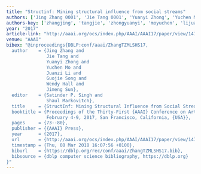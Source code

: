 ```yaml
---
title: "Structinf: Mining structural influence from social streams"
authors: ['Jing Zhang 0001', 'Jie Tang 0001', 'Yuanyi Zhong', 'Yuchen Mo', 'Juanzi Li', 'Guojie Song', 'Wendy Hall', 'Jimeng Sun']
authors-key: ['zhangjing', 'tangjie', 'zhongyuanyi', 'moyuchen', 'lijuanzi', 'songguojie', 'hallwendy', 'sunjimeng']
year: "2017"
article-link: "http://aaai.org/ocs/index.php/AAAI/AAAI17/paper/view/14763"
venue: "AAAI"
bibex: "@inproceedings{DBLP:conf/aaai/ZhangTZMLSHS17,
  author    = {Jing Zhang and
               Jie Tang and
               Yuanyi Zhong and
               Yuchen Mo and
               Juanzi Li and
               Guojie Song and
               Wendy Hall and
               Jimeng Sun},
  editor    = {Satinder P. Singh and
               Shaul Markovitch},
  title     = {StructInf: Mining Structural Influence from Social Streams},
  booktitle = {Proceedings of the Thirty-First {AAAI} Conference on Artificial Intelligence,
               February 4-9, 2017, San Francisco, California, {USA}},
  pages     = {73--80},
  publisher = {{AAAI} Press},
  year      = {2017},
  url       = {http://aaai.org/ocs/index.php/AAAI/AAAI17/paper/view/14763},
  timestamp = {Thu, 08 Mar 2018 16:07:56 +0100},
  biburl    = {https://dblp.org/rec/conf/aaai/ZhangTZMLSHS17.bib},
  bibsource = {dblp computer science bibliography, https://dblp.org}
}"
---
```


